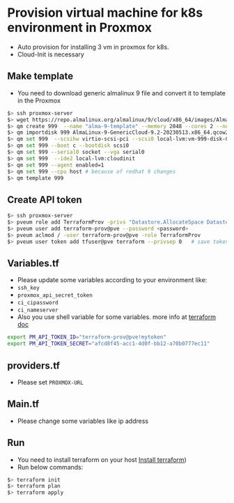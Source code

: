 # Provision virtual machine for k8s environment in Proxmox
- Auto provision for installing 3 vm in proxmox for k8s. 
- Cloud-Init is necessary
## Make template
- You need to download generic almalinux 9 file and convert it to template in the Proxmox
````bash
$> ssh proxmox-server
$> wget https://repo.almalinux.org/almalinux/9/cloud/x86_64/images/AlmaLinux-9-GenericCloud-9.2-20230513.x86_64.qcow2
$> qm create 999  --name "alma-9-template" --memory 2048 --cores 2 --net0 virtio,bridge=vmbr0
$> qm importdisk 999 AlmaLinux-9-GenericCloud-9.2-20230513.x86_64.qcow2  local-lvm  --format qcow2
$> qm set 999  --scsihw virtio-scsi-pci --scsi0 local-lvm:vm-999-disk-0
$> qm set 999 --boot c --bootdisk scsi0
$> qm set 999 --serial0 socket --vga serial0
$> qm set 999  --ide2 local-lvm:cloudinit
$> qm set 999 --agent enabled=1
$> qm set 999 --cpu host # because of redhat 9 changes 
$> qm template 999
````
## Create API token
````bash
$> ssh proxmox-server
$> pveum role add TerraformProv -privs "Datastore.AllocateSpace Datastore.Audit Pool.Allocate Sys.Audit Sys.Console Sys.Modify VM.Allocate VM.Audit VM.Clone VM.Config.CDROM VM.Config.Cloudinit VM.Config.CPU VM.Config.Disk VM.Config.HWType VM.Config.Memory VM.Config.Network VM.Config.Options VM.Migrate VM.Monitor VM.PowerMgmt"
$> pveum user add terraform-prov@pve --password <password>
$> pveum aclmod / -user terraform-prov@pve -role TerraformProv
$> pveum user token add tfuser@pve terraform --privsep 0   # save token  and set in variables.tf 
````

## Variables.tf
- Please update some variables according to your environment like: 
- `ssh_key` 
- `proxmox_api_secret_token`
- `ci_cipassword`
- `ci_nameserver`
- Also you use shell variable for some variables.  more info at  [terraform doc](https://registry.terraform.io/providers/Telmate/proxmox/latest/docs)
````bash
export PM_API_TOKEN_ID="terraform-prov@pve!mytoken"
export PM_API_TOKEN_SECRET="afcd8f45-acc1-4d0f-bb12-a70b0777ec11"
````

## providers.tf
- Please set `PROXMOX-URL`

## Main.tf
- Please change some variables like ip address

## Run 
- You need to install terraform on your host  [Install terraform](https://developer.hashicorp.com/terraform/tutorials/aws-get-started/install-cli))
- Run below commands:
````bash
$> terraform init
$> terraform plan
$> terraform apply
````
